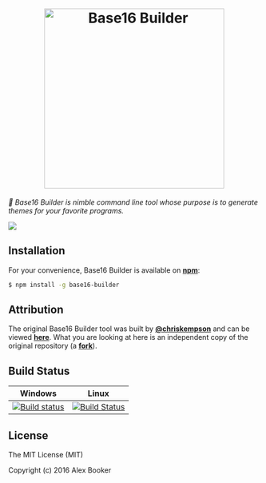 <h1 align="center">
	<img width="360" src="https://raw.githubusercontent.com/alexbooker/base16-builder/master/media/banner.png" alt="Base16 Builder">
</h1>

*:hammer: Base16 Builder is nimble command line tool whose purpose is to generate themes for your favorite programs.*

![](https://i.imgur.com/UL4nSKN.gif)

## Installation

For your convenience, Base16 Builder is available on [**npm**](https://www.npmjs.com/package/base16-builder):

```bash
$ npm install -g base16-builder
```

## Attribution

The original Base16 Builder tool was built by [**@chriskempson**](https://github.com/chriskempson) and can be viewed [**here**](https://github.com/chriskempson/base16-builder). What you are looking at here is an independent copy of the original repository (a [**fork**](https://www.quora.com/What-does-it-mean-to-fork-on-GitHub)).

## Build Status

| Windows | Linux |
|:------:|:------:|
|[![Build status](https://ci.appveyor.com/api/projects/status/6xckfbsriju345cd?svg=true)](https://ci.appveyor.com/project/alexbooker/base16-builder) | [![Build Status](https://travis-ci.org/alexbooker/base16-builder.svg?branch=master)](https://travis-ci.org/alexbooker/base16-builder) |

## License

The MIT License (MIT)

Copyright (c) 2016 Alex Booker

